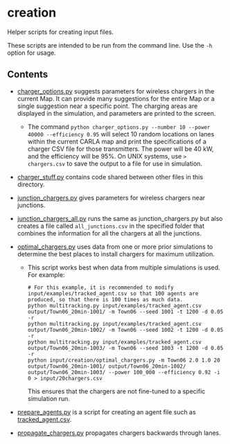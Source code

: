 # creation
Helper scripts for creating input files.

These scripts are intended to be run from the command line. Use the `-h` option for usage.


## Contents 

- [charger_options.py](./charger_options.py) suggests parameters for wireless chargers in the current Map. It can provide many suggestions for the entire Map or a single suggestion near a specific point. The charging areas are displayed in the simulation, and parameters are printed to the screen. 
    - The command `python charger_options.py --number 10 --power 40000 --efficiency 0.95` will select 10 random locations on lanes within the current CARLA map and print the specifications of a charger CSV file for those transmitters. The power will be 40 kW, and the efficiency will be 95%. On UNIX systems, use `> chargers.csv` to save the output to a file for use in simulation.

- [charger_stuff.py](./charger_stuff.py) contains code shared between other files in this directory.

- [junction_chargers.py](./junction_chargers.py) gives parameters for wireless chargers near junctions.

- [junction_chargers_all.py](./junction_chargers_all.py) runs the same as junction_chargers.py but also creates a file called `all_junctions.csv` in the specified folder that combines the information for all the chargers at all the junctions.

- [optimal_chargers.py](./optimal_chargers.py) uses data from one or more prior simulations to determine the best places to install chargers for maximum utilization.
    - This script works best when data from multiple simulations is used. For example:
        ```
        # For this example, it is recommended to modify input/examples/tracked_agent.csv so that 100 agents are produced, so that there is 100 times as much data.
        python multitracking.py input/examples/tracked_agent.csv output/Town06_20min-1001/ -m Town06 --seed 1001 -t 1200 -d 0.05 -r
        python multitracking.py input/examples/tracked_agent.csv output/Town06_20min-1002/ -m Town06 --seed 1002 -t 1200 -d 0.05 -r
        python multitracking.py input/examples/tracked_agent.csv output/Town06_20min-1003/ -m Town06 --seed 1003 -t 1200 -d 0.05 -r
        python input/creation/optimal_chargers.py -m Town06 2.0 1.0 20 output/Town06_20min-1001/ output/Town06_20min-1002/ output/Town06_20min-1003/ --power 100_000 --efficiency 0.92 -i 0 > input/20chargers.csv
        ```
        This ensures that the chargers are not fine-tuned to a specific simulation run.

- [prepare_agents.py](./prepare_agents.py) is a script for creating an agent file such as [tracked_agent.csv](../examples/tracked_agent.csv).

- [propagate_chargers.py](./propagate_chargers.py) propagates chargers backwards through lanes.
